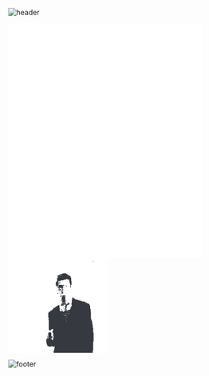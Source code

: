 ![header](https://capsule-render.vercel.app/api?type=waving&color=gradient&customColorList=2&height=200&section=header&text=README&fontColor=FFFFFF&fontSize=50&animation=fadeIn&fontAlignY=35&desc=Who%20reads%20these%20anyways?&descSize=15&descAlignY=50)


[<img align="left" width="390" alt="🦑" src="https://github.com/tasyiann/tasyiann/blob/main/metrics-left.svg">](#)

[<img align="center" width="200" alt="🦑" src="https://github.com/tasyiann/tasyiann/blob/main/rickroll-discord-background.gif">](#)



![footer](https://capsule-render.vercel.app/api?type=waving&color=gradient&customColorList=2&height=150&section=footer&desc=I%20like%20to%20learn,%20to%20explore,%20to%20question,%20to%20create.&descSize=18&descAlignY=76)
